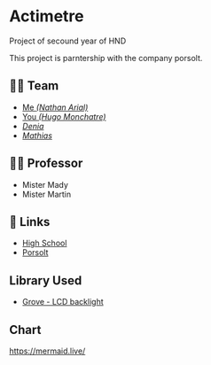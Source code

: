# Actimetre
Project of secound year of HND

This project is parntership with the company porsolt.

## 👨‍🎓 Team
- [Me *(Nathan Arial)*](https://github.com/MrRoiPanda)
- [You *(Hugo Monchatre)*](https://github.com/OxKilD)
- [*Denia*]()
- [*Mathias*]()

## 👩‍🏫 Professor
- Mister Mady
- Mister Martin

## 🔗 Links
- [High School](https://chevrollier.paysdelaloire.e-lyco.fr)
- [Porsolt](https://www.porsolt.com/)

## Library Used
- [Grove - LCD backlight](https://github.com/Seeed-Studio/Grove_LCD_RGB_Backlight)


## Chart
https://mermaid.live/
